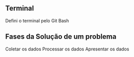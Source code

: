 ## Terminal
Defini o terminal pelo Git Bash

## Fases da Solução de um problema

Coletar os dados
Processar os dados
Apresentar os dados
